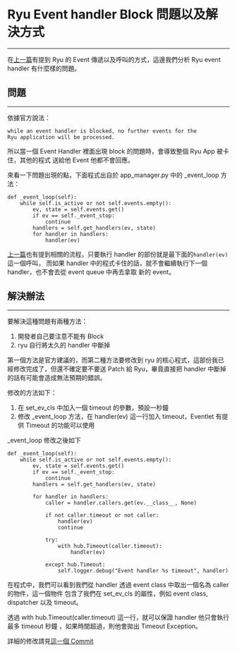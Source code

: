 Ryu Event handler Block 問題以及解決方式
====
----

在[上一篇][1]有提到 Ryu 的 Event 傳遞以及呼叫的方式，這邊我們分析 Ryu event handler 有什麼樣的問題。


問題
----
----

依據官方說法：

    while an event handler is blocked, no further events for the 
    Ryu application will be processed.

所以當一個 Event Handler 裡面出現 block 的問題時，會導致整個 Ryu App 被卡住，其他的程式
送給他 Event 他都不會回應。

來看一下問題出現的點，下面程式出自於 app_manager.py 中的 _event_loop 方法：

<pre><code class="python">def _event_loop(self):
    while self.is_active or not self.events.empty():
        ev, state = self.events.get()
        if ev == self._event_stop:
            continue
        handlers = self.get_handlers(ev, state)
        for handler in handlers:
            handler(ev)</code></pre>
            
[上一篇][1]也有提到相關的流程，只要執行 handler 的部份就是最下面的``handler(ev)``這一個呼叫，
而如果 handler 中的程式卡住的話，就不會繼續執行下一個 handler，也不會去從 event queue 中再去拿取
新的 event。


解決辦法
----
----

要解決這種問題有兩種方法：

1. 開發者自己要注意不能有 Block
2. ryu 自行將太久的 handler 中斷掉

第一個方法是官方建議的，而第二種方法要修改到 ryu 的核心程式，這部份我已經修改完成了，但還不確定要不要送
Patch 給 Ryu，畢竟直接把 handler 中斷掉的話有可能會造成無法預期的錯誤。

修改的方法如下：

1. 在 set_ev_cls 中加入一個 timeout 的參數，預設一秒鐘
2. 修改 _event_loop 方法，在 handler(ev) 這一行加入 timeout，Eventlet 有提供 Timeout 的功能可以使用

_event_loop 修改之後如下

<pre><code class="python">def _event_loop(self):
    while self.is_active or not self.events.empty():
        ev, state = self.events.get()
        if ev == self._event_stop:
            continue
        handlers = self.get_handlers(ev, state)

        for handler in handlers:
            caller = handler.callers.get(ev.__class__, None)

            if not caller.timeout or not caller:
                handler(ev)
                continue

            try:
                with hub.Timeout(caller.timeout):
                    handler(ev)

            except hub.Timeout:
                self.logger.debug("Event handler %s timeout", handler)</code></pre>

在程式中，我們可以看到我們從 handler 透過 event class 中取出一個名為 caller 的物件，這一個物件
包含了我們在 set_ev_cls 的屬性，例如 event class, dispatcher 以及 timeout。

透過 with hub.Timeout(caller.timeout) 這一行，就可以保證 handler 他只會執行最多 timeout 秒鐘
，如果時間超過，則他會拋出 Timeout Exception。

詳細的修改請見[這一個 Commit][2]



[1]: /article/ryu_event_intro.html
[2]: https://github.com/TakeshiTseng/ryu/commit/aa75f116111239ecba6b49601f0c6ad5e54aace3